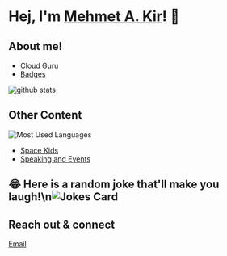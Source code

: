 # Hej, I'm <a href="https://github.com/mehmetalikir/" target="_blank">Mehmet A. Kir</a>! 👋


## About me!

* Cloud Guru 
* <a href="https://www.credly.com/users/mehmet-ali-kir">Badges</a>

<img src="https://github-readme-stats.vercel.app/api/?username=mehmetalikir&show_icons=true&count_private=true&title_color=fffffff&icon_color=000000&text_color=000000" alt="github stats"/>

## Other Content
![Most Used Languages](https://github-readme-stats.vercel.app/api/top-langs/?username=mehmetalikir&theme=blue-green)


* <a href="https://spacekids.com.au">Space Kids</a>
* <a href="https://youtube.com/">Speaking and Events</a>

## 😂 Here is a random joke that'll make you laugh!\n![Jokes Card](https://readme-jokes.vercel.app/api)

## Reach out & connect

[Email](mailto:mehmet@....com.au) 
